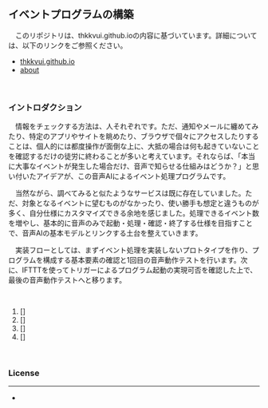&emsp;

## **イベントプログラムの構築**

　このリポジトリは、thkkvui.github.ioの内容に基づいています。詳細については、以下のリンクをご参照ください。

- [thkkvui.github.io](https://thkkvui.github.io)
- [about](https://thkkvui.github.io/about)

&emsp;

### **イントロダクション**

　情報をチェックする方法は、人それぞれです。ただ、通知やメールに纏めてみたり、特定のアプリやサイトを眺めたり、ブラウザで個々にアクセスしたりすることは、個人的には都度操作が面倒な上に、大抵の場合は何も起きていないことを確認するだけの徒労に終わることが多いと考えています。それならば、「本当に大事なイベントが発生した場合だけ、音声で知らせる仕組みはどうか？」と思い付いたアイデアが、この音声AIによるイベント処理プログラムです。

　当然ながら、調べてみると似たようなサービスは既に存在していました。ただ、対象となるイベントに望むものがなかったり、使い勝手も想定と違うものが多く、自分仕様にカスタマイズできる余地を感じました。処理できるイベント数を増やし、基本的に音声のみで起動・処理・確認・終了する仕様を目指すことで、音声AIの基本モデルとリンクする土台を整えていきます。

　実装フローとしては、まずイベント処理を実装しないプロトタイプを作り、プログラムを構成する基本要素の確認と1回目の音声動作テストを行います。次に、IFTTTを使ってトリガーによるプログラム起動の実現可否を確認した上で、最後の音声動作テストへと移ります。

&emsp;

1. []
2. []
3. []
4. []

&emsp;

### **License**
---
-

&emsp;
